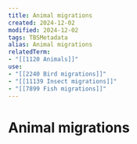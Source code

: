 ```yaml
---
title: Animal migrations
created: 2024-12-02
modified: 2024-12-02
tags: TBSMetadata
alias: Animal migrations
relatedTerm:
- "[[1120 Animals]]"
use:
- "[[2240 Bird migrations]]"
- "[[11139 Insect migrations]]"
- "[[7899 Fish migrations]]"
---
```

# Animal migrations
